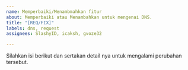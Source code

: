 ```yaml
---
name: Memperbaiki/Menambmahkan fitur
about: Memperbaiki atau Menambahkan untuk mengenai DNS.
title: "[REQ/FIX]"
labels: dns, request
assignees: SlashyID, icaksh, gvoze32

---
```


Silahkan isi berikut dan sertakan detail nya untuk mengalami perubahan tersebut.
